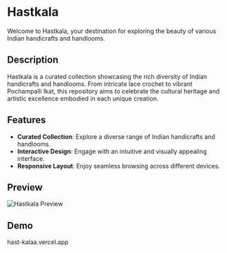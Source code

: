 # Hastkala

Welcome to Hastkala, your destination for exploring the beauty of various Indian handicrafts and handlooms.

## Description

Hastkala is a curated collection showcasing the rich diversity of Indian handicrafts and handlooms. From intricate lace crochet to vibrant Pochampalli Ikat, this repository aims to celebrate the cultural heritage and artistic excellence embodied in each unique creation.

## Features

- **Curated Collection**: Explore a diverse range of Indian handicrafts and handlooms.
- **Interactive Design**: Engage with an intuitive and visually appealing interface.
- **Responsive Layout**: Enjoy seamless browsing across different devices.

## Preview

![Hastkala Preview](preview.png)

## Demo
hast-kalaa.vercel.app

